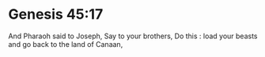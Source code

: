 # Genesis 45:17

And Pharaoh said to Joseph, Say to your brothers, Do this : load your beasts and go back to the land of Canaan,
